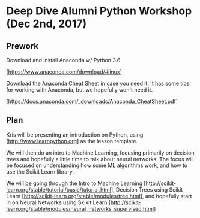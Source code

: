 Deep Dive Alumni Python Workshop (Dec 2nd, 2017)
===

Prework
---

Download and install Anaconda w/ Python 3.6

[https://www.anaconda.com/download/#linux]

Download the Anaconda Cheat Sheet in case you need it.  It has some tips for working with Anaconda, but we hopefully won't need it.

[https://docs.anaconda.com/_downloads/Anaconda_CheatSheet.pdf]

Plan
---

Kris will be presenting an introduction on Python, using [http://www.learnpython.org] as the lesson template.

We will then do an intro to Machine Learning, focusing primarily on decision trees and hopefully a little time to talk about neural networks.  The focus will be focused on understanding how some ML algorithms work, and how to use the Scikit Learn library.

We will be going through the Intro to Machine Learning [http://scikit-learn.org/stable/tutorial/basic/tutorial.html], Decision Trees using Scikit Learn [http://scikit-learn.org/stable/modules/tree.html], and hopefully start in on Neural Networks using Skikit Learn [http://scikit-learn.org/stable/modules/neural_networks_supervised.html]
